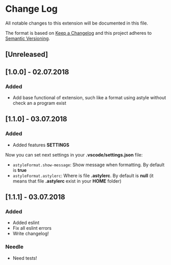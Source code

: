 # Change Log

All notable changes to this extension will be documented in this file.

The format is based on [Keep a Changelog](http://keepachangelog.com/en/1.0.0/)
and this project adheres to [Semantic Versioning](http://semver.org/spec/v2.0.0.html).

## [Unreleased]

## [1.0.0] - 02.07.2018

### Added

- Add base functional of extension, such like a format using astyle without check an a program exist

## [1.1.0] - 03.07.2018

### Added

- Added features __SETTINGS__

Now you can set next settings in your __.vscode/settings.json__ file:

- `astyleFormat.show-message`: Show message when formatting. By default is __true__
- `astyleFormat.astylerc`: Where is file __.astylerc__. By default is __null__ (it means that file __.astylerc__ exist in your __HOME__ folder)

## [1.1.1] - 03.07.2018

### Added

- Added eslint
- Fix all eslint errors
- Write changelog!

### Needle

- Need tests!